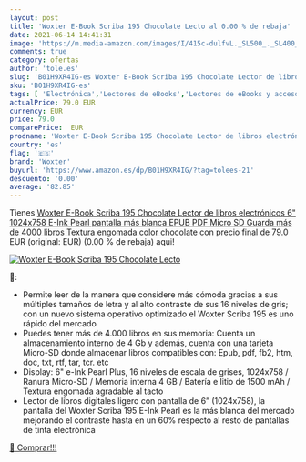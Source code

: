 ```yaml
---
layout: post
title: 'Woxter E-Book Scriba 195 Chocolate Lecto al 0.00 % de rebaja'
date: 2021-06-14 14:41:31
image: 'https://m.media-amazon.com/images/I/415c-dulfvL._SL500_._SL400_.jpg'
comments: true
category: ofertas
author: 'tole.es'
slug: 'B01H9XR4IG-es Woxter E-Book Scriba 195 Chocolate Lector de libros...'
sku: 'B01H9XR4IG-es'
tags: [ 'Electrónica','Lectores de eBooks','Lectores de eBooks y accesorios','chocolate','woxter', ]
actualPrice: 79.0 EUR
currency: EUR
price: 79.0
comparePrice:  EUR
prodname: 'Woxter E-Book Scriba 195 Chocolate Lector de libros electrónicos 6"  1024x758  E-Ink Pearl pantalla más blanca  EPUB  PDF  Micro SD  Guarda más de 4000 libros  Textura engomada  color chocolate'
country: 'es'
flag: '🇪🇸'
brand: 'Woxter'
buyurl: 'https://www.amazon.es/dp/B01H9XR4IG/?tag=tolees-21'
descuento: '0.00'
average: '82.85'
---
```


Tienes [Woxter E-Book Scriba 195 Chocolate Lector de libros electrónicos 6"  1024x758  E-Ink Pearl pantalla más blanca  EPUB  PDF  Micro SD  Guarda más de 4000 libros  Textura engomada  color chocolate](https://www.amazon.es/dp/B01H9XR4IG/?tag=tolees-21) con precio final de  79.0 EUR (original:  EUR) (0.00 %  de rebaja) aqui!

[![Woxter E-Book Scriba 195 Chocolate Lecto](https://m.media-amazon.com/images/I/415c-dulfvL._SL500_._SL400_.jpg)](https://www.amazon.es/dp/B01H9XR4IG/?tag=tolees-21)

🔎:

- Permite leer de la manera que considere más cómoda gracias a sus múltiples tamaños de letra y al alto contraste de sus 16 niveles de gris; con un nuevo sistema operativo optimizado el Woxter Scriba 195 es uno rápido del mercado
- Puedes tener más de 4.000 libros en sus memoria: Cuenta un almacenamiento interno de 4 Gb y además, cuenta con una tarjeta Micro-SD donde almacenar libros compatibles con: Epub, pdf, fb2, htm, doc, txt, rtf, tar, tcr. etc
- Display: 6" e-Ink Pearl Plus, 16 niveles de escala de grises, 1024x758 / Ranura Micro-SD / Memoria interna 4 GB / Batería e litio de 1500 mAh / Textura engomada agradable al tacto
- Lector de libros digitales ligero con pantalla de 6” (1024x758), la pantalla del Woxter Scriba 195 E-Ink Pearl es la más blanca del mercado mejorando el contraste hasta en un 60% respecto al resto de pantallas de tinta electrónica

[🛒 Comprar!!!](https://www.amazon.es/dp/B01H9XR4IG/?tag=tolees-21)
